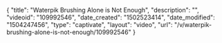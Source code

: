 {
    "title": "Waterpik Brushing Alone is Not Enough",
    "description": "",
    "videoid": "109992546",
    "date_created": "1502523414",
    "date_modified": "1504247456",
    "type": "captivate",
    "layout": "video",
    "url": "\/v\/waterpik-brushing-alone-is-not-enough\/109992546"
}